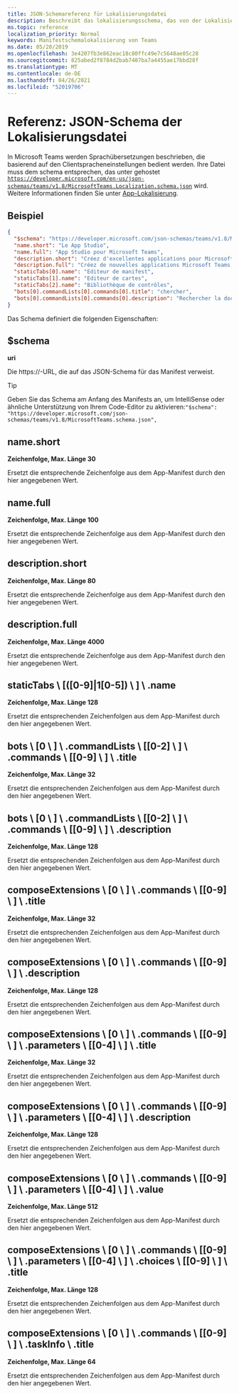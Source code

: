 ```yaml
---
title: JSON-Schemareferenz für Lokalisierungsdatei
description: Beschreibt das lokalisierungsschema, das von der Lokalisierungsdatei für Microsoft Teams
ms.topic: reference
localization_priority: Normal
keywords: Manifestschemalokalisierung von Teams
ms.date: 05/20/2019
ms.openlocfilehash: 3e4207fb3e862eac18c80ffc49e7c5648ae05c28
ms.sourcegitcommit: 825abed2f8784d2bab7407ba7a4455ae17bbd28f
ms.translationtype: MT
ms.contentlocale: de-DE
ms.lasthandoff: 04/26/2021
ms.locfileid: "52019706"
---
```

# <a name="reference-localization-file-json-schema"></a>Referenz: JSON-Schema der Lokalisierungsdatei

In Microsoft Teams werden Sprachübersetzungen beschrieben, die basierend auf den Clientspracheneinstellungen bedient werden. Ihre Datei muss dem schema entsprechen, das unter gehostet [`https://developer.microsoft.com/en-us/json-schemas/teams/v1.8/MicrosoftTeams.Localization.schema.json`](https://developer.microsoft.com/en-us/json-schemas/teams/v1.8/MicrosoftTeams.Localization.schema.json) wird. Weitere Informationen finden Sie unter [App-Lokalisierung](~/concepts/build-and-test/apps-localization.md).

## <a name="sample"></a>Beispiel

```json
{
  "$schema": "https://developer.microsoft.com/json-schemas/teams/v1.8/MicrosoftTeams.schema.json",
  "name.short": "Le App Studio",
  "name.full": "App Studio pour Microsoft Teams",
  "description.short": "Créez d'excellentes applications pour Microsoft Teams avec App Studio.",
  "description.full": "Créez de nouvelles applications Microsoft Teams, concevez et prévisualisez des cartes bot, et explorez la documentation avec App Studio.",
  "staticTabs[0].name": "Editeur de manifest",
  "staticTabs[1].name": "Editeur de cartes",
  "staticTabs[2].name": "Bibliothèque de contrôles",
  "bots[0].commandLists[0].commands[0].title": "chercher",
  "bots[0].commandLists[0].commands[0].description": "Rechercher la documentation Teams pertinente"
}
```

Das Schema definiert die folgenden Eigenschaften:

## <a name="schema"></a>$schema

**uri**

Die https://-URL, die auf das JSON-Schema für das Manifest verweist.

> [!TIP]
> Geben Sie das Schema am Anfang des Manifests an, um IntelliSense oder ähnliche Unterstützung von Ihrem Code-Editor zu aktivieren:`"$schema": "https://developer.microsoft.com/json-schemas/teams/v1.8/MicrosoftTeams.schema.json",`

## <a name="nameshort"></a>name.short

**Zeichenfolge, Max. Länge 30**

Ersetzt die entsprechende Zeichenfolge aus dem App-Manifest durch den hier angegebenen Wert.

## <a name="namefull"></a>name.full

**Zeichenfolge, Max. Länge 100**

Ersetzt die entsprechende Zeichenfolge aus dem App-Manifest durch den hier angegebenen Wert.

## <a name="descriptionshort"></a>description.short

**Zeichenfolge, Max. Länge 80**

Ersetzt die entsprechende Zeichenfolge aus dem App-Manifest durch den hier angegebenen Wert.

## <a name="descriptionfull"></a>description.full

**Zeichenfolge, Max. Länge 4000**

Ersetzt die entsprechende Zeichenfolge aus dem App-Manifest durch den hier angegebenen Wert.

## <a name="statictabs0-910-5name"></a>staticTabs \\ [([0-9]|1[0-5]) \\ ] \\ .name

**Zeichenfolge, Max. Länge 128**

Ersetzt die entsprechenden Zeichenfolgen aus dem App-Manifest durch den hier angegebenen Wert.

## <a name="bots0commandlists0-2commands0-9title"></a>bots \\ [0 \\ ] \\ .commandLists \\ [[0-2] \\ ] \\ .commands \\ [[0-9] \\ ] \\ .title

**Zeichenfolge, Max. Länge 32**

Ersetzt die entsprechenden Zeichenfolgen aus dem App-Manifest durch den hier angegebenen Wert.

## <a name="bots0commandlists0-2commands0-9description"></a>bots \\ [0 \\ ] \\ .commandLists \\ [[0-2] \\ ] \\ .commands \\ [[0-9] \\ ] \\ .description

**Zeichenfolge, Max. Länge 128**

Ersetzt die entsprechenden Zeichenfolgen aus dem App-Manifest durch den hier angegebenen Wert.

## <a name="composeextensions0commands0-9title"></a>composeExtensions \\ [0 \\ ] \\ .commands \\ [[0-9] \\ ] \\ .title

**Zeichenfolge, Max. Länge 32**

Ersetzt die entsprechenden Zeichenfolgen aus dem App-Manifest durch den hier angegebenen Wert.

## <a name="composeextensions0commands0-9description"></a>composeExtensions \\ [0 \\ ] \\ .commands \\ [[0-9] \\ ] \\ .description

**Zeichenfolge, Max. Länge 128**

Ersetzt die entsprechenden Zeichenfolgen aus dem App-Manifest durch den hier angegebenen Wert.

## <a name="composeextensions0commands0-9parameters0-4title"></a>composeExtensions \\ [0 \\ ] \\ .commands \\ [[0-9] \\ ] \\ .parameters \\ [[0-4] \\ ] \\ .title

**Zeichenfolge, Max. Länge 32**

Ersetzt die entsprechenden Zeichenfolgen aus dem App-Manifest durch den hier angegebenen Wert.

## <a name="composeextensions0commands0-9parameters0-4description"></a>composeExtensions \\ [0 \\ ] \\ .commands \\ [[0-9] \\ ] \\ .parameters \\ [[0-4] \\ ] \\ .description

**Zeichenfolge, Max. Länge 128**

Ersetzt die entsprechenden Zeichenfolgen aus dem App-Manifest durch den hier angegebenen Wert.

## <a name="composeextensions0commands0-9parameters0-4value"></a>composeExtensions \\ [0 \\ ] \\ .commands \\ [[0-9] \\ ] \\ .parameters \\ [[0-4] \\ ] \\ .value

**Zeichenfolge, Max. Länge 512**

Ersetzt die entsprechenden Zeichenfolgen aus dem App-Manifest durch den hier angegebenen Wert.

## <a name="composeextensions0commands0-9parameters0-4choices0-9title"></a>composeExtensions \\ [0 \\ ] \\ .commands \\ [[0-9] \\ ] \\ .parameters \\ [[0-4] \\ ] \\ .choices \\ [[0-9] \\ ] \\ .title

**Zeichenfolge, Max. Länge 128**

Ersetzt die entsprechenden Zeichenfolgen aus dem App-Manifest durch den hier angegebenen Wert.

## <a name="composeextensions0commands0-9taskinfotitle"></a>composeExtensions \\ [0 \\ ] \\ .commands \\ [[0-9] \\ ] \\ .taskInfo \\ .title

**Zeichenfolge, Max. Länge 64**

Ersetzt die entsprechenden Zeichenfolgen aus dem App-Manifest durch den hier angegebenen Wert.

